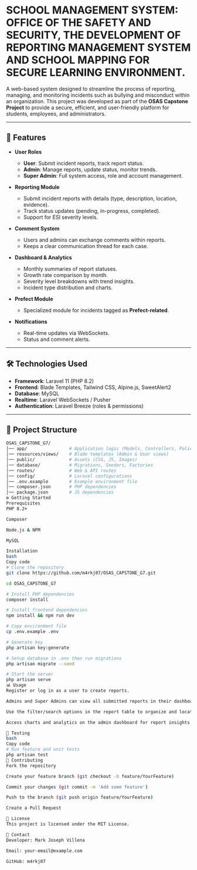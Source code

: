# SCHOOL MANAGEMENT SYSTEM: OFFICE OF THE SAFETY AND SECURITY, THE DEVELOPMENT OF REPORTING MANAGEMENT SYSTEM AND SCHOOL MAPPING FOR SECURE LEARNING ENVIRONMENT.
 

A web-based system designed to streamline the process of reporting, managing, and monitoring incidents such as bullying and misconduct within an organization. This project was developed as part of the **OSAS Capstone Project** to provide a secure, efficient, and user-friendly platform for students, employees, and administrators.  

---

## 🚀 Features  

- **User Roles**  
  - **User**: Submit incident reports, track report status.  
  - **Admin**: Manage reports, update status, monitor trends.  
  - **Super Admin**: Full system access, role and account management.  

- **Reporting Module**  
  - Submit incident reports with details (type, description, location, evidence).  
  - Track status updates (pending, in-progress, completed).  
  - Support for ESI severity levels.  

- **Comment System**  
  - Users and admins can exchange comments within reports.  
  - Keeps a clear communication thread for each case.  

- **Dashboard & Analytics**  
  - Monthly summaries of report statuses.  
  - Growth rate comparison by month.  
  - Severity level breakdowns with trend insights.  
  - Incident type distribution and charts.  

- **Prefect Module**  
  - Specialized module for incidents tagged as **Prefect-related**.  

- **Notifications**  
  - Real-time updates via WebSockets.  
  - Status and comment alerts.  

---

## 🛠️ Technologies Used  

- **Framework**: Laravel 11 (PHP 8.2)  
- **Frontend**: Blade Templates, Tailwind CSS, Alpine.js, SweetAlert2  
- **Database**: MySQL  
- **Realtime**: Laravel WebSockets / Pusher  
- **Authentication**: Laravel Breeze (roles & permissions)  

---

## 📂 Project Structure  

```bash
OSAS_CAPSTONE_G7/
│── app/                # Application logic (Models, Controllers, Policies)
│── resources/views/    # Blade templates (Admin & User views)
│── public/             # Assets (CSS, JS, Images)
│── database/           # Migrations, Seeders, Factories
│── routes/             # Web & API routes
│── config/             # Laravel configurations
│── .env.example        # Example environment file
│── composer.json       # PHP dependencies
│── package.json        # JS dependencies
⚙️ Getting Started
Prerequisites
PHP 8.2+

Composer

Node.js & NPM

MySQL

Installation
bash
Copy code
# Clone the repository
git clone https://github.com/m4rkj07/OSAS_CAPSTONE_G7.git

cd OSAS_CAPSTONE_G7

# Install PHP dependencies
composer install

# Install frontend dependencies
npm install && npm run dev

# Copy environment file
cp .env.example .env

# Generate key
php artisan key:generate

# Setup database in .env then run migrations
php artisan migrate --seed

# Start the server
php artisan serve
📊 Usage
Register or log in as a user to create reports.

Admins and Super Admins can view all submitted reports in their dashboards.

Use the filter/search options in the report table to organize and locate incidents.

Access charts and analytics on the admin dashboard for report insights.

🧪 Testing
bash
Copy code
# Run feature and unit tests
php artisan test
🤝 Contributing
Fork the repository

Create your feature branch (git checkout -b feature/YourFeature)

Commit your changes (git commit -m 'Add some feature')

Push to the branch (git push origin feature/YourFeature)

Create a Pull Request

📜 License
This project is licensed under the MIT License.

📧 Contact
Developer: Mark Joseph Villena

Email: your-email@example.com

GitHub: m4rkj07
